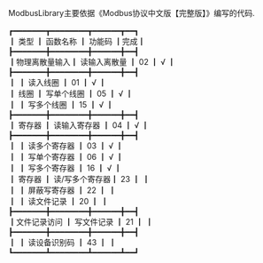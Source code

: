 ModbusLibrary主要依据《Modbus协议中文版【完整版】》编写的代码.

┏━━━━━━━┳━━━━━━━━┳━━━━━━┳━━┓   
┃   类型       ┃    函数名称    ┃  功能码    ┃完成┃   
┣━━━━━━━╋━━━━━━━━╋━━━━━━╋━━┫   
┃物理离散量输入┃ 读输入离散量   ┃    02      ┃ √ ┃   
┣━━━━━━━╋━━━━━━━━╋━━━━━━╋━━┫   
┃              ┃ 读入线圈       ┃    01      ┃ √ ┃   
┃    线圈      ┃ 写单个线圈     ┃    05      ┃ √ ┃   
┃              ┃ 写多个线圈     ┃    15      ┃ √ ┃   
┣━━━━━━━╋━━━━━━━━╋━━━━━━╋━━┫   
┃    寄存器    ┃ 读输入寄存器   ┃    04      ┃ √ ┃   
┣━━━━━━━╋━━━━━━━━╋━━━━━━╋━━┫   
┃              ┃ 读多个寄存器   ┃    03      ┃ √ ┃   
┃              ┃ 写单个寄存器   ┃    06      ┃ √ ┃   
┃              ┃ 写多个寄存器   ┃    16      ┃ √ ┃   
┃   寄存器     ┃ 读/写多个寄存器┃    23      ┃    ┃   
┃              ┃ 屏蔽写寄存器   ┃    22      ┃    ┃   
┃              ┃ 读文件记录     ┃    20      ┃    ┃   
┣━━━━━━━╋━━━━━━━━╋━━━━━━╋━━┫   
┃文件记录访问  ┃ 写文件记录     ┃    21      ┃    ┃   
┣━━━━━━━╋━━━━━━━━╋━━━━━━╋━━┫   
┃              ┃ 读设备识别码   ┃    43      ┃    ┃   
┗━━━━━━━┻━━━━━━━━┻━━━━━━┻━━┛   
